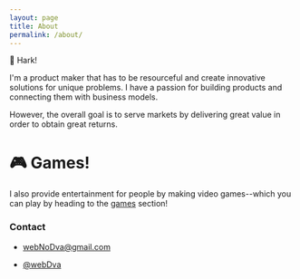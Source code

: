 ```yaml
---
layout: page
title: About
permalink: /about/
---
```


📢 Hark!

I'm a product maker that has to be resourceful and create innovative solutions for unique problems. I have a passion for building products and connecting them with business models.

However, the overall goal is to serve markets by delivering great value in order to obtain great returns.

# 🎮 Games!

I also provide entertainment for people by making video games--which you can play by heading to the [games](/games/) section!

### Contact

 * [webNoDva@gmail.com](mailto:webNoDva@gmail.com)

 * [@webDva](https://twitter.com/webDva)